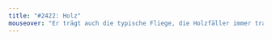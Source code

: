 ```yaml
---
title: "#2422: Holz"
mouseover: "Er trägt auch die typische Fliege, die Holzfäller immer tragen."
---
```



